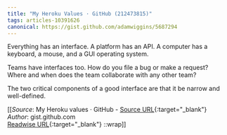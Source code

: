 ```yaml
---
title: "My Heroku Values · GitHub (212473815)"
tags: articles-10391626
canonical: https://gist.github.com/adamwiggins/5687294
---
```


Everything has an interface. A platform has an API. A computer has a keyboard, a mouse, and a GUI operating system.

Teams have interfaces too. How do you file a bug or make a request? Where and when does the team collaborate with any other team?

The two critical components of a good interface are that it be narrow and well-defined.


[[_Source_: My Heroku values · GitHub - [Source URL](https://gist.github.com/adamwiggins/5687294){:target="_blank"}<br>
_Author_: gist.github.com<br>
[Readwise URL](https://readwise.io/open/212473815){:target="_blank"}
::wrap]]